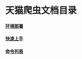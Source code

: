 # 天猫爬虫文档目录

#### [环境部署](/deployment.md)

#### [快速上手](/kuai-su-shang-shou.md)

#### [命令列表](/cheng-xu-ming-ling.md)

#### 



